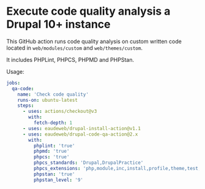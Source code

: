 # Execute code quality analysis a Drupal 10+ instance

This GitHub action runs code quality analysis on custom written code located in `web/modules/custom` and `web/themes/custom`.

It includes PHPLint, PHPCS, PHPMD and PHPStan.

Usage:
```yaml
jobs:
  qa-code:
    name: 'Check code quality'
    runs-on: ubuntu-latest
    steps:
      - uses: actions/checkout@v3
        with:
          fetch-depth: 1
      - uses: eaudeweb/drupal-install-action@v1.1
      - uses: eaudeweb/drupal-code-qa-action@2.x
        with:
          phplint: 'true'
          phpmd: 'true'
          phpcs: 'true'
          phpcs_standards: 'Drupal,DrupalPractice'
          phpcs_extensions: 'php,module,inc,install,profile,theme,test,info,yml'
          phpstan: 'true'
          phpstan_level: '9'
```